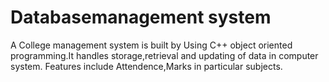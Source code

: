 # Databasemanagement system
A College management system is built by Using C++ object oriented programming.It handles storage,retrieval and updating of data in computer system.
Features include Attendence,Marks in particular subjects.
